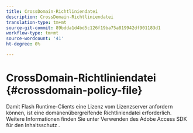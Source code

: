 ```yaml
---
title: CrossDomain-Richtliniendatei
description: CrossDomain-Richtliniendatei
translation-type: tm+mt
source-git-commit: 89bdda1d4bd5c126f19ba75a819942df901183d1
workflow-type: tm+mt
source-wordcount: '41'
ht-degree: 0%

---
```



# CrossDomain-Richtliniendatei {#crossdomain-policy-file}

Damit Flash Runtime-Clients eine Lizenz vom Lizenzserver anfordern können, ist eine domänenübergreifende Richtliniendatei erforderlich. Weitere Informationen finden Sie unter Verwenden des Adobe Access SDK für den Inhaltsschutz *.*
